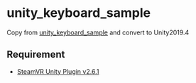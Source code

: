 # unity_keyboard_sample

Copy from [unity_keyboard_sample](https://github.com/ValveSoftware/openvr/tree/master/samples/unity_keyboard_sample) and convert to Unity2019.4

## Requirement

* [SteamVR Unity Plugin v2.6.1](https://github.com/ValveSoftware/steamvr_unity_plugin/releases/tag/2.6.1)

